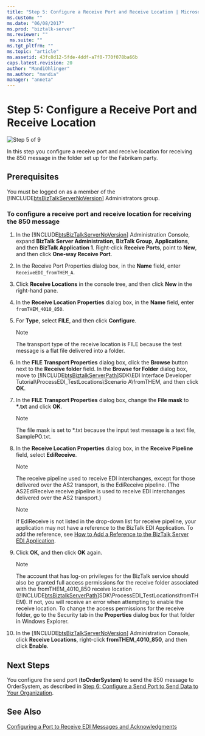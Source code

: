 ```yaml
---
title: "Step 5: Configure a Receive Port and Receive Location | Microsoft Docs"
ms.custom: ""
ms.date: "06/08/2017"
ms.prod: "biztalk-server"
ms.reviewer: ""
 ms.suite: ""
ms.tgt_pltfrm: ""
ms.topic: "article"
ms.assetid: 43fc8d12-5fde-4ddf-a7f0-770f078ba66b
caps.latest.revision: 20
author: "MandiOhlinger"
ms.author: "mandia"
manager: "anneta"
---
```

# Step 5: Configure a Receive Port and Receive Location
![Step 5 of 9](../adapters-and-accelerators/wcf-lob-adapter-sdk/media/step-5of9.gif "Step_5of9")  
  
 In this step you configure a receive port and receive location for receiving the 850 message in the folder set up for the Fabrikam party.  
  
## Prerequisites  
 You must be logged on as a member of the [!INCLUDE[btsBizTalkServerNoVersion](../includes/btsbiztalkservernoversion-md.md)] Administrators group.  
  
### To configure a receive port and receive location for receiving the 850 message  
  
1.  In the [!INCLUDE[btsBizTalkServerNoVersion](../includes/btsbiztalkservernoversion-md.md)] Administration Console, expand **BizTalk Server Administration**, **BizTalk Group**, **Applications**, and then **BizTalk Application 1**. Right-click **Receive Ports**, point to **New**, and then click **One-way Receive Port**.  
  
2.  In the Receive Port Properties dialog box, in the **Name** field, enter `ReceiveEDI_fromTHEM_A`.  
  
3.  Click **Receive Locations** in the console tree, and then click **New** in the right-hand pane.  
  
4.  In the **Receive Location Properties** dialog box, in the **Name** field, enter `fromTHEM_4010_850`.  
  
5.  For **Type**, select **FILE**, and then click **Configure**.  
  
    > [!NOTE]
    >  The transport type of the receive location is FILE because the test message is a flat file delivered into a folder.  
  
6.  In the **FILE Transport Properties** dialog box, click the **Browse** button next to the **Receive folder** field. In the **Browse for Folder** dialog box, move to [!INCLUDE[btsBiztalkServerPath](../includes/btsbiztalkserverpath-md.md)]SDK\EDI Interface Developer Tutorial\ProcessEDI_TestLocations\Scenario A\fromTHEM, and then click **OK**.  
  
7.  In the **FILE Transport Properties** dialog box, change the **File mask** to **\*.txt** and click **OK**.  
  
    > [!NOTE]
    >  The file mask is set to *.txt because the input test message is a text file, SamplePO.txt.  
  
8.  In the **Receive Location Properties** dialog box, in the **Receive Pipeline** field, select **EdiReceive**.  
  
    > [!NOTE]
    >  The receive pipeline used to receive EDI interchanges, except for those delivered over the AS2 transport, is the EdiReceive pipeline. (The AS2EdiReceive receive pipeline is used to receive EDI interchanges delivered over the AS2 transport.)  
  
    > [!NOTE]
    >  If EdiReceive is not listed in the drop-down list for receive pipeline, your application may not have a reference to the BizTalk EDI Application. To add the reference, see [How to Add a Reference to the BizTalk Server EDI Application](http://msdn.microsoft.com/library/7af066fb-372f-4709-b566-c8d6b4a9d782).  
  
9. Click **OK**, and then click **OK** again.  
  
    > [!NOTE]
    >  The account that has log-on privileges for the BizTalk service should also be granted full access permissions for the receive folder associated with the fromTHEM_4010_850 receive location ([!INCLUDE[btsBiztalkServerPath](../includes/btsbiztalkserverpath-md.md)]SDK\ProcessEDI_TestLocations\fromTHEM). If not, you will receive an error when attempting to enable the receive location. To change the access permissions for the receive folder, go to the Security tab in the **Properties** dialog box for that folder in Windows Explorer.  
  
10. In the [!INCLUDE[btsBizTalkServerNoVersion](../includes/btsbiztalkservernoversion-md.md)] Administration Console, click **Receive Locations**, right-click **fromTHEM_4010_850**, and then click **Enable**.  
  
## Next Steps  
 You configure the send port (**toOrderSystem**) to send the 850 message to OrderSystem, as described in [Step 6: Configure a Send Port to Send Data to Your Organization](../core/step-6-configure-a-send-port-to-send-data-to-your-organization.md).  
  
## See Also  
 [Configuring a Port to Receive EDI Messages and Acknowledgments](../core/configuring-a-port-to-receive-edi-messages-and-acknowledgments.md)
